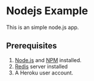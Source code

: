 # Nodejs Example

This is an simple node.js app. 

## Prerequisites

1.  [Node.js](http://nodejs.org/ "Title") and [NPM](https://npmjs.org/ "Title") installed. 
2.  [Redis](http://redis.io/ "Title") server installed
3.  A Heroku user account.


